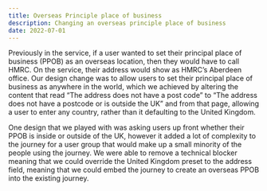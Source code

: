 ```yaml
---
title: Overseas Principle place of business
description: Changing an overseas principle place of business
date: 2022-07-01
---
```



Previously in the service, if a user wanted to set their principal place of business (PPOB) as an overseas location, then they would have to call HMRC. On the service, their address would show as HMRC’s Aberdeen office. Our design change was to allow users to set their principal place of business as anywhere in the world, which we achieved by altering the content that read “The address does not have a post code” to “The address does not have a postcode or is outside the UK” and from that page, allowing a user to enter any country, rather than it defaulting to the United Kingdom.

One design that we played with was asking users up front whether their PPOB is inside or outside of the UK, however it added a lot of complexity to the journey for a user group that would make up a small minority of the people using the journey. We were able to remove a technical blocker meaning that we could override the United Kingdom preset to the address field, meaning that we could embed the journey to create an overseas PPOB into the existing journey.


<!-- **Change trading name - before design changes**

![alt text](/trading-name/a1-trading-name.png)

![alt text](/trading-name/a2-trading-name.png)

![alt text](/trading-name/a3-trading-name.png)
 -->
